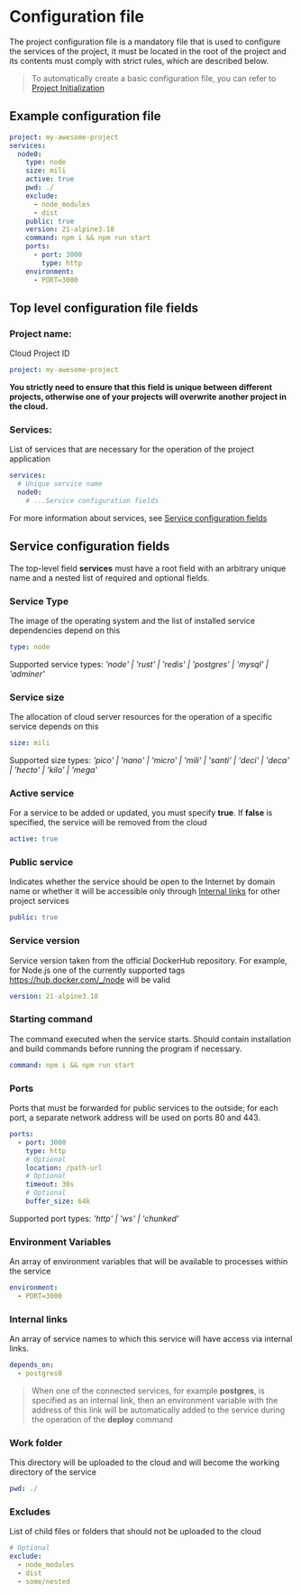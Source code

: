 # Configuration file

The project configuration file is a mandatory file that is used to configure the services of the project, it must be located in the root of the project and its contents must comply with strict rules, which are described below.

> To automatically create a basic configuration file, you can refer to [Project Initialization](./GettingStarted.md#project_initialization)

## Example configuration file

```yml
project: my-awesome-project
services:
  node0:
    type: node
    size: mili
    active: true
    pwd: ./
    exclude:
      - node_modules
      - dist
    public: true
    version: 21-alpine3.18
    command: npm i && npm run start
    ports:
      - port: 3000
        type: http
    environment:
      - PORT=3000
```

## Top level configuration file fields

### Project name:

Cloud Project ID

```yml
project: my-awesome-project
```

**You strictly need to ensure that this field is unique between different projects, otherwise one of your projects will overwrite another project in the cloud.**

### Services:

List of services that are necessary for the operation of the project application

```yml
services:
  # Unique service name
  node0:
    # ...Service configuration fields
```

For more information about services, see [Service configuration fields](./ConfigFile.md#service_configuration_fields)

## Service configuration fields

The top-level field **services** must have a root field with an arbitrary unique name and a nested list of required and optional fields.

### Service Type

The image of the operating system and the list of installed service dependencies depend on this

```yml
type: node
```

Supported service types: _'node' | 'rust' | 'redis' | 'postgres' | 'mysql' | 'adminer'_

### Service size

The allocation of cloud server resources for the operation of a specific service depends on this

```yml
size: mili
```

Supported size types: _'pico' | 'nano' | 'micro' | 'mili' | 'santi' | 'deci' | 'deca' | 'hecto' | 'kilo' | 'mega'_

### Active service

For a service to be added or updated, you must specify **true**. If **false** is specified, the service will be removed from the cloud

```yml
active: true
```

### Public service

Indicates whether the service should be open to the Internet by domain name or whether it will be accessible only through [Internal links](./ConfigFile.md#internal_links) for other project services

```yml
public: true
```

### Service version

Service version taken from the official DockerHub repository. For example, for Node.js one of the currently supported tags https://hub.docker.com/_/node will be valid

```yml
version: 21-alpine3.18
```

### Starting command

The command executed when the service starts. Should contain installation and build commands before running the program if necessary.

```yml
command: npm i && npm run start
```

### Ports

Ports that must be forwarded for public services to the outside; for each port, a separate network address will be used on ports 80 and 443.

```yml
ports:
  - port: 3000
    type: http
    # Optional
    location: /path-url
    # Optional
    timeout: 30s
    # Optional
    buffer_size: 64k
```

Supported port types: _'http' | 'ws' | 'chunked'_

### Environment Variables

An array of environment variables that will be available to processes within the service

```yml
environment:
  - PORT=3000
```

### Internal links

An array of service names to which this service will have access via internal links.

```yml
depends_on:
  - postgres0
```

> When one of the connected services, for example **postgres**, is specified as an internal link, then an environment variable with the address of this link will be automatically added to the service during the operation of the **deploy** command

### Work folder

This directory will be uploaded to the cloud and will become the working directory of the service

```yml
pwd: ./
```

### Excludes

List of child files or folders that should not be uploaded to the cloud

```yml
# Optional
exclude:
  - node_modules
  - dist
  - some/nested
```

